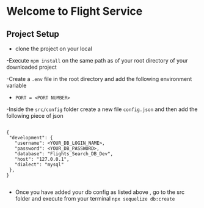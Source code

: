 # Welcome to Flight Service

## Project Setup

- clone the project on your local

-Execute `npm install` on the same path as of your root directory of your downloaded project

-Create a `.env` file in the root directory and add the following environment
variable

- `PORT = <PORT NUMBER> `

-Inside the `src/config` folder create a new file `config.json` and then add the following piece of json

```

{
 "development": {
   "username": <YOUR_DB_LOGIN_NAME>,
   "password": <YOUR_DB_PASSWORD>,
   "database": "Flights_Search_DB_Dev",
   "host": "127.0.0.1",
   "dialect": "mysql"
 },
}


```

- Once you have added your db config as listed above , go to the src folder and execute from your terminal `npx sequelize db:create `
